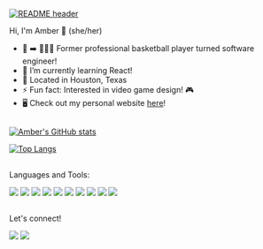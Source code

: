 [![README header](https://user-images.githubusercontent.com/80993098/140383970-fcf7773d-58ca-4e24-948e-8332a26e02e2.png)](https://github.com/amberorrange)

Hi, I'm Amber 👋 (she/her)
- 🏀  ➡️ 👩🏾‍💻 Former professional basketball player turned software engineer!
- 📖  I’m currently learning React!
- 📍 Located in Houston, Texas
- ⚡ Fun fact: Interested in video game design! 🎮 
- 🖥️ Check out my personal website [here]!




[here]: https://amberorrange.me
##

[![Amber's GitHub stats](https://github-readme-stats.vercel.app/api?username=amberorrange&show_icons=true&theme=calm&hide=contribs)](https://github.com/amberorrange)


[![Top Langs](https://github-readme-stats.vercel.app/api/top-langs/?username=amberorrange&layout=compact&theme=calm&card_width=450)](https://github.com/amberorrange)

##

Languages and Tools:

<div style="display: inline>
  <img  src="https://img.shields.io/badge/Python-3776AB?style=for-the-badge&logo=python&logoColor=white">
                                                                                                        
                                                                                                        
  <img  src="https://img.shields.io/badge/HTML5-E34F26?style=for-the-badge&logo=html5&logoColor=white">
  <img  src="https://img.shields.io/badge/CSS3-1572B6?style=for-the-badge&logo=css3&logoColor=white">
  <img  src="https://img.shields.io/badge/JavaScript-323330?style=for-the-badge&logo=javascript&logoColor=F7DF1E">
  <img  src="https://img.shields.io/badge/PostgreSQL-316192?style=for-the-badge&logo=postgresql&logoColor=white">
  <img  src="https://img.shields.io/badge/React-20232A?style=for-the-badge&logo=react&logoColor=61DAFB">
  <img  src="https://img.shields.io/badge/Bootstrap-563D7C?style=for-the-badge&logo=bootstrap&logoColor=white">
  <img  src="https://img.shields.io/badge/jQuery-0769AD?style=for-the-badge&logo=jquery&logoColor=white">
  <img  src="https://img.shields.io/badge/Flask-000000?style=for-the-badge&logo=flask&logoColor=white">
  <img  src="https://img.shields.io/badge/Git-F05032?style=for-the-badge&logo=git&logoColor=white">
  <img  src="https://img.shields.io/badge/Chart.js-FF6384?style=for-the-badge&logo=chartdotjs&logoColor=white">
</div>
                                                                                                              
##

 Let's connect!

<a href="https://www.linkedin.com/in/amber-orrange-54b31611a"><img src="https://img.shields.io/badge/linkedin-%230077B5.svg?&style=for-the-badge&logo=linkedin&logoColor=white" /></a>
<a href = "orrangeamber@gmail.com"><img src="https://img.shields.io/badge/-Gmail-%23333?style=for-the-badge&logo=gmail&logoColor=white" target="_blank"></a>





<!--
**amberorrange/amberorrange** is a ✨ _special_ ✨ repository because its `README.md` (this file) appears on your GitHub profile.

Here are some ideas to get you started:

- 🔭 I’m currently working on ...
- 🌱 I’m currently learning ...
- 👯 I’m looking to collaborate on ...
- 🤔 I’m looking for help with ...
- 💬 Ask me about ...
- 📫 How to reach me: ...
- 😄 Pronouns: She/her
- ⚡ Fun fact: ...
-->
